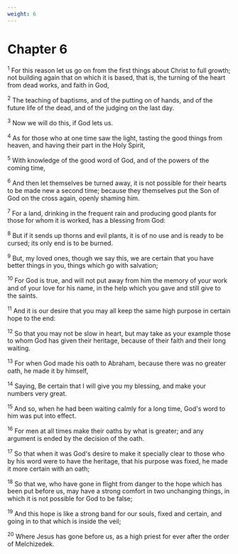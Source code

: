 ```yaml
---
weight: 6
---
```


# Chapter 6

<sup>1</sup> For this reason let us go on from the first things about Christ to full growth; not building again that on which it is based, that is, the turning of the heart from dead works, and faith in God, 

<sup>2</sup> The teaching of baptisms, and of the putting on of hands, and of the future life of the dead, and of the judging on the last day. 

<sup>3</sup> Now we will do this, if God lets us. 

<sup>4</sup> As for those who at one time saw the light, tasting the good things from heaven, and having their part in the Holy Spirit, 

<sup>5</sup> With knowledge of the good word of God, and of the powers of the coming time, 

<sup>6</sup> And then let themselves be turned away, it is not possible for their hearts to be made new a second time; because they themselves put the Son of God on the cross again, openly shaming him. 

<sup>7</sup> For a land, drinking in the frequent rain and producing good plants for those for whom it is worked, has a blessing from God: 

<sup>8</sup> But if it sends up thorns and evil plants, it is of no use and is ready to be cursed; its only end is to be burned. 

<sup>9</sup> But, my loved ones, though we say this, we are certain that you have better things in you, things which go with salvation; 

<sup>10</sup> For God is true, and will not put away from him the memory of your work and of your love for his name, in the help which you gave and still give to the saints. 

<sup>11</sup> And it is our desire that you may all keep the same high purpose in certain hope to the end: 

<sup>12</sup> So that you may not be slow in heart, but may take as your example those to whom God has given their heritage, because of their faith and their long waiting. 

<sup>13</sup> For when God made his oath to Abraham, because there was no greater oath, he made it by himself, 

<sup>14</sup> Saying, Be certain that I will give you my blessing, and make your numbers very great. 

<sup>15</sup> And so, when he had been waiting calmly for a long time, God's word to him was put into effect. 

<sup>16</sup> For men at all times make their oaths by what is greater; and any argument is ended by the decision of the oath. 

<sup>17</sup> So that when it was God's desire to make it specially clear to those who by his word were to have the heritage, that his purpose was fixed, he made it more certain with an oath; 

<sup>18</sup> So that we, who have gone in flight from danger to the hope which has been put before us, may have a strong comfort in two unchanging things, in which it is not possible for God to be false; 

<sup>19</sup> And this hope is like a strong band for our souls, fixed and certain, and going in to that which is inside the veil; 

<sup>20</sup> Where Jesus has gone before us, as a high priest for ever after the order of Melchizedek. 


